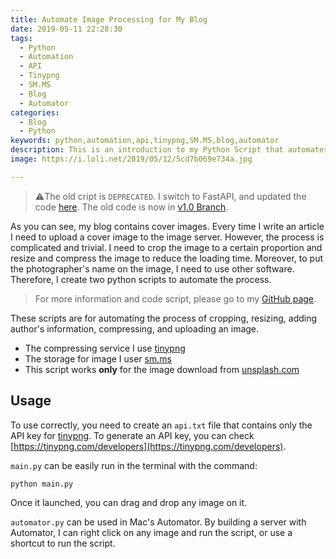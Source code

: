 ```yaml
---
title: Automate Image Processing for My Blog
date: 2019-05-11 22:28:30
tags:
  - Python
  - Automation
  - API
  - Tinypng
  - SM.MS
  - Blog
  - Automator
categories:
  - Blog
  - Python
keywords: python,automation,api,tinypng,SM.MS,blog,automator
description: This is an introduction to my Python Script that automates image processing. 
image: https://i.loli.net/2019/05/12/5cd7b069e734a.jpg

---
```


>:warning:The old cript is `DEPRECATED`. I switch to FastAPI, and updated the code [here](https://github.com/iamjohnnyli/blog-image-processing-automation). The old code is now in [v1.0 Branch](https://github.com/iamjohnnyli/blog-image-processing-automation/tree/V1.0).  

As you can see, my blog contains cover images. Every time I write an article I need to upload a cover image to the image server. However, the process is complicated and trivial. I need to crop the image to a certain proportion and resize and compress the image to reduce the loading time. Moreover, to put the photographer's name on the image, I need to use other software. Therefore, I create two python scripts to automate the process.
<!--more-->

> For more information and code script, please go to my [GitHub page](https://github.com/iamjohnnyli/blog-image-processing-automation/tree/V1.0).

These scripts are for automating the process of cropping, resizing, adding author's information, compressing, and uploading an image.



- The compressing service I use [tinypng](https://tinypng.com)
- The storage for image I user [sm.ms](https://sm.ms/)
- This script works **only** for the image download from [unsplash.com](https://unsplash.com/)

## Usage

To use correctly, you need to create an `api.txt` file that contains only the API key for  [tinypng](https://tinypng.com). To generate an API key, you can check [https://tinypng.com/developers](https://tinypng.com/developers).

`main.py` can be easily run in the terminal with the command:

```Bash
python main.py
```

Once it launched, you can drag and drop any image on it.

`automator.py` can be used in Mac's Automator. By building a server with Automator, I can right click on any image and run the script, or use a shortcut to run the script.

